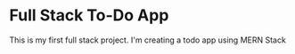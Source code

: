 # Full Stack To-Do App
This is my first full stack project. I'm creating a todo app using MERN Stack
